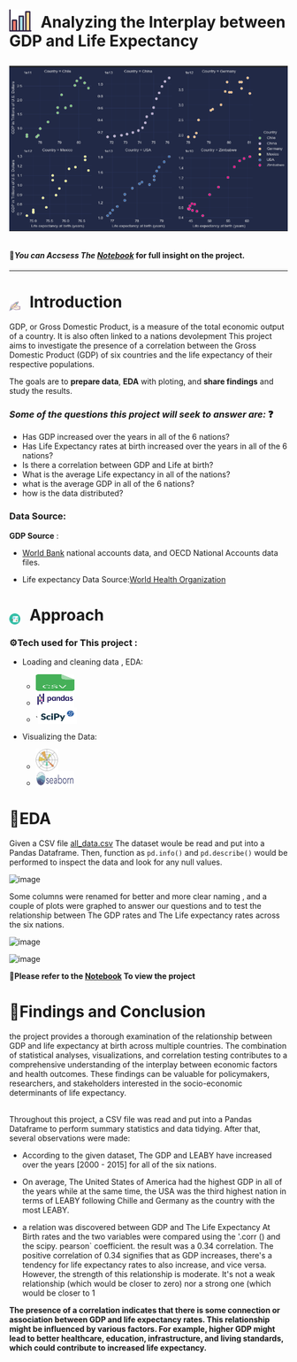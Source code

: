 <h1>
  <p style="display: inline;">
  <img src="icons/chart.svg" alt="Bar Chart Icon" width="40" height="40" style="vertical-align: text-bottom; margin-right: 10px;" />
    Analyzing the Interplay between GDP and Life Expectancy </p>
  <p align="center">
  <img src="icons/visual.png" alt="mulitble scatter plots">
     </p>
  </p>
</h1>

#### 🔴*You can Accsess The [Notebook](life_expectancy_gdp.ipynb)*   for full insight on the project.
---
<h1>
  <img src="icons/pen.svg" alt="pen Icon" width="20" height="20" style="vertical-align: text-bottom; margin-right: 10px;" />
  Introduction
</h1>
GDP, or Gross Domestic Product, is a measure of the total economic output of a country. It is also often linked to a nations devolepment
This project aims to investigate the presence of a correlation between the Gross Domestic Product (GDP) of six countries and the life expectancy of their respective populations.

The goals are to **prepare data**, **EDA** with ploting, and **share findings** and study the results.

### *Some of the questions this project will seek to answer are:* ❓

- Has GDP increased over the years in all of the 6 nations?
- Has Life Expectancy rates at birth increased over the years in all of the 6 nations?
- Is there a correlation between GDP and Life at birth?
- What is the average Life expectancy in all of the nations?
- what is the average GDP in all of the 6 nations?
- how is the data distributed?


### Data Source:
**GDP Source** :
- [World Bank](https://data.worldbank.org/indicator/NY.GDP.MKTP.CD) national accounts data, and OECD National Accounts data files.

- Life expectancy Data Source:[World Health Organization](http://apps.who.int/gho/data/node.main.688)

 <h1>
  <img src="icons/analysis.svg" alt="approach Icon" width="20" height="20" style="vertical-align: text-bottom; margin-right: 10px;" />
  Approach
</h1>


<h3>
  ⚙️Tech used for This project :
</h3>

- Loading and cleaning data , EDA:
    - <img src='icons/csv.svg' alt='CSV library svg ' width=70 height=30 style="vertical-align: text-bottom; margin-right: 6px;" />
    -  <img src='icons/Pandas_logo.svg.png' alt='pandas svg ' width=70 height=30 style="vertical-align: text-bottom; margin-right: 9px;" />
    - `<img src='icons/scipy_logo.png' alt='pandas svg ' width=70 height=30 style="vertical-align: text-bottom; margin-right: 9px;" />

- Visualizing the Data:
    - <img src='icons/Matplotlib_icon.svg' alt='Matplotlib icon svg ' width=40 height=40 style="vertical-align: text-bottom; margin-right: 9px;" />
    - <img src='icons/seaborn_logo.svg' alt='Seaborn icon svg ' width=70 height=30 style="vertical-align: text-bottom; margin-right: 9px;" />

# 🔬EDA 
Given a CSV file [all_data.csv]() The dataset woule be read and put into a Pandas Dataframe. Then, function as `pd.info()` and `pd.describe()` would be performed to inspect the data and look for any null values. 

![image](https://github.com/hsalnasi/Life-Expectancy-and-GDP-Analysis/assets/89119185/beaa52b1-664b-4468-8364-8c96abb524f2)


Some columns were renamed for better and more clear naming , and a couple of plots were graphed to answer our questions and to test the relationship between The GDP rates and The Life expectancy rates across the six nations.

![image](https://github.com/hsalnasi/Life-Expectancy-and-GDP-Analysis/assets/89119185/af2be4ba-83c6-4993-9d23-11c105f25f05)

![image](https://github.com/hsalnasi/Life-Expectancy-and-GDP-Analysis/assets/89119185/b42acca7-0142-4f17-ae43-fa90e5ca38de)


**🫡Please refer to the [Notebook](life_expectancy_gdp.ipynb) To view the project**
# 🔗Findings and Conclusion
the project provides a thorough examination of the relationship between GDP and life expectancy at birth across multiple countries. The combination of statistical analyses, visualizations, and correlation testing contributes to a comprehensive understanding of the interplay between economic factors and health outcomes. These findings can be valuable for policymakers, researchers, and stakeholders interested in the socio-economic determinants of life expectancy.
<br></br>

Throughout this project, a CSV file was read and put into a Pandas Dataframe to perform summary statistics and data tidying. After that, several observations were made: 

- According to the given dataset, The GDP and LEABY have increased over the years [2000 - 2015] for all of the six nations. 
- On average, The United States of America had the highest GDP in all of the years while at the same time, the USA was the third highest nation in terms of LEABY following Chille and Germany as the country with the most LEABY.

- a relation was discovered between GDP and The Life Expectancy At Birth rates and the two variables were compared using the '.corr () and the scipy. pearson` coefficient. the result was a 0.34 correlation. 
The positive correlation of 0.34 signifies that as GDP increases, there's a tendency for life expectancy rates to also increase, and vice versa. However, the strength of this relationship is moderate. It's not a weak relationship (which would be closer to zero) nor a strong one (which would be closer to 1

**The presence of a correlation indicates that there is some connection or association between GDP and life expectancy rates. This relationship might be influenced by various factors. For example, higher GDP might lead to better healthcare, education, infrastructure, and living standards, which could contribute to increased life expectancy.**
















